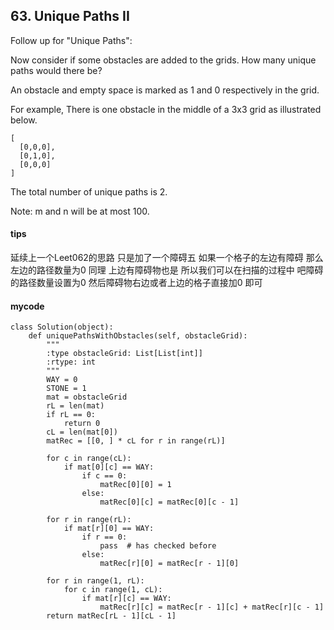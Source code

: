 ## 63. Unique Paths II

Follow up for "Unique Paths":

Now consider if some obstacles are added to the grids. How many unique paths would there be?

An obstacle and empty space is marked as 1 and 0 respectively in the grid.

For example,
There is one obstacle in the middle of a 3x3 grid as illustrated below.


```
[
  [0,0,0],
  [0,1,0],
  [0,0,0]
]
```

The total number of unique paths is 2.

Note: m and n will be at most 100.

#### tips
延续上一个Leet062的思路 只是加了一个障碍五 如果一个格子的左边有障碍 那么左边的路径数量为0 同理 上边有障碍物也是 所以我们可以在扫描的过程中 吧障碍的路径数量设置为0 然后障碍物右边或者上边的格子直接加0 即可

#### mycode

```
class Solution(object):
    def uniquePathsWithObstacles(self, obstacleGrid):
        """
        :type obstacleGrid: List[List[int]]
        :rtype: int
        """
        WAY = 0
        STONE = 1
        mat = obstacleGrid
        rL = len(mat)
        if rL == 0:
            return 0
        cL = len(mat[0])
        matRec = [[0, ] * cL for r in range(rL)]

        for c in range(cL):
            if mat[0][c] == WAY:
                if c == 0:
                    matRec[0][0] = 1
                else:
                    matRec[0][c] = matRec[0][c - 1]

        for r in range(rL):
            if mat[r][0] == WAY:
                if r == 0:
                    pass  # has checked before
                else:
                    matRec[r][0] = matRec[r - 1][0]

        for r in range(1, rL):
            for c in range(1, cL):
                if mat[r][c] == WAY:
                    matRec[r][c] = matRec[r - 1][c] + matRec[r][c - 1]
        return matRec[rL - 1][cL - 1]
```
